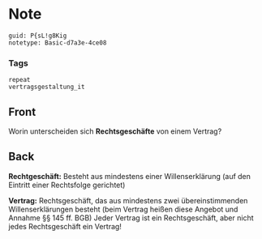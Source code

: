 # Note
```
guid: P{sL!g8Kig
notetype: Basic-d7a3e-4ce08
```

### Tags
```
repeat
vertragsgestaltung_it
```

## Front
Worin unterscheiden sich <b>Rechtsgeschäfte</b> von einem Vertrag?

## Back
<b>Rechtgeschäft:</b> Besteht aus mindestens einer Willenserklärung
(auf den Eintritt einer Rechtsfolge gerichtet)
<div>
  <b>Vertrag:</b> Rechtsgeschäft, das aus mindestens zwei
  übereinstimmenden Willenserklärungen besteht (beim Vertrag heißen
  diese Angebot und Annahme §§ 145 ff. BGB) Jeder Vertrag ist ein
  Rechtsgeschäft, aber nicht jedes Rechtsgeschäft ein Vertrag!
</div>
